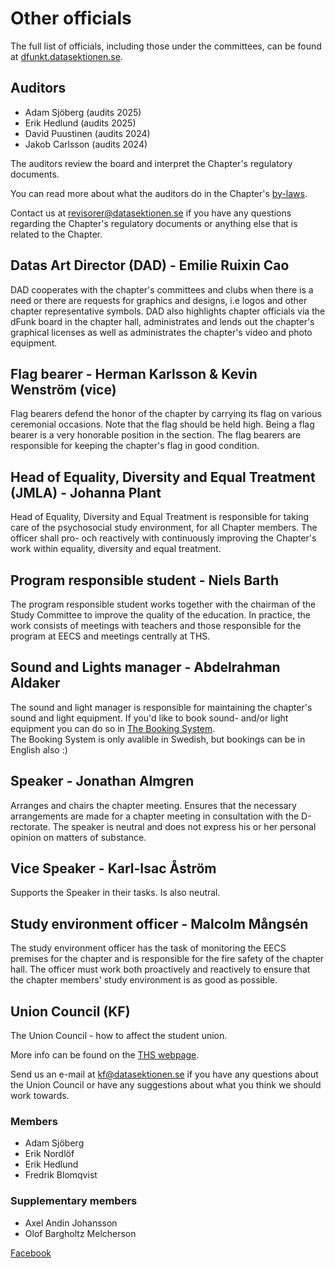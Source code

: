 # Other officials

The full list of officials, including those under the committees, can be found at [dfunkt.datasektionen.se](https://dfunkt.datasektionen.se/).

## Auditors

- Adam Sjöberg (audits 2025)
- Erik Hedlund (audits 2025)
- David Puustinen (audits 2024)
- Jakob Carlsson (audits 2024)

The auditors review the board and interpret the Chapter's regulatory documents.

You can read more about what the auditors do in the Chapter's [by-laws](https://styrdokument.datasektionen.se/stadgar).

Contact us at [revisorer@datasektionen.se](mailto:revisorer@datasektionen.se) if you have any questions regarding the Chapter's regulatory documents or anything else that is related to the Chapter.


## Datas Art Director (DAD) - Emilie Ruixin Cao

DAD cooperates with the chapter's committees and clubs when there is a need or there are requests for graphics and designs, i.e logos and other chapter representative symbols. DAD also highlights chapter officials via the dFunk board in the chapter hall, administrates and lends out the chapter's graphical licenses as well as administrates the chapter's video and photo equipment.


## Flag bearer - Herman Karlsson & Kevin Wenström (vice)

Flag bearers defend the honor of the chapter by carrying its flag on various ceremonial occasions. Note that the flag should be held high. Being a flag bearer is a very honorable position in the section. The flag bearers are responsible for keeping the chapter's flag in good condition.


## Head of Equality, Diversity and Equal Treatment (JMLA) - Johanna Plant

Head of Equality, Diversity and Equal Treatment is responsible for taking care of the psychosocial study environment, for all Chapter members. The officer shall pro- och reactively with continuously improving the Chapter's work within equality, diversity and equal treatment.


## Program responsible student - Niels Barth

The program responsible student works together with the chairman of the Study Committee to improve the quality of the education. In practice, the work consists of meetings with teachers and those responsible for the program at EECS and meetings centrally at THS.


## Sound and Lights manager - Abdelrahman Aldaker

The sound and light manager is responsible for maintaining the chapter's sound and light equipment.
If you'd like to book sound- and/or light equipment you can do so in [The Booking System](https://bokning.datasektionen.se/bookings/12).  
The Booking System is only avalible in Swedish, but bookings can be in English also :)


## Speaker - Jonathan Almgren

Arranges and chairs the chapter meeting. Ensures that the necessary arrangements are made for a chapter meeting in consultation with the D-rectorate. The speaker is neutral and does not express his or her personal opinion on matters of substance.

## Vice Speaker - Karl-Isac Åström

Supports the Speaker in their tasks. Is also neutral.


## Study environment officer - Malcolm Mångsén

The study environment officer has the task of monitoring the EECS premises for the chapter and is responsible for the fire safety of the chapter hall. The officer must work both proactively and reactively to ensure that the chapter members' study environment is as good as possible.


## Union Council (KF)

The Union Council - how to affect the student union.

More info can be found on the [THS webpage](https://thskth.se/en/general/about-ths/union-council).

Send us an e-mail at [kf@datasektionen.se](mailto:kf@datasektionen.se) if you have any questions about the Union Council or have any suggestions about what you think we should work towards.

### Members

- Adam Sjöberg
- Erik Nordlöf
- Erik Hedlund
- Fredrik Blomqvist

### Supplementary members

- Axel Andin Johansson
- Olof Bargholtz Melcherson

[Facebook](https://facebook.com/KF.Data)
